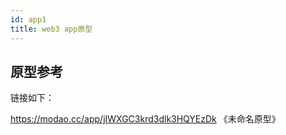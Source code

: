 ```yaml
---
id: app1
title: web3 app原型
---
```

## 原型参考

链接如下：

https://modao.cc/app/jIWXGC3krd3dlk3HQYEzDk 《未命名原型》 



